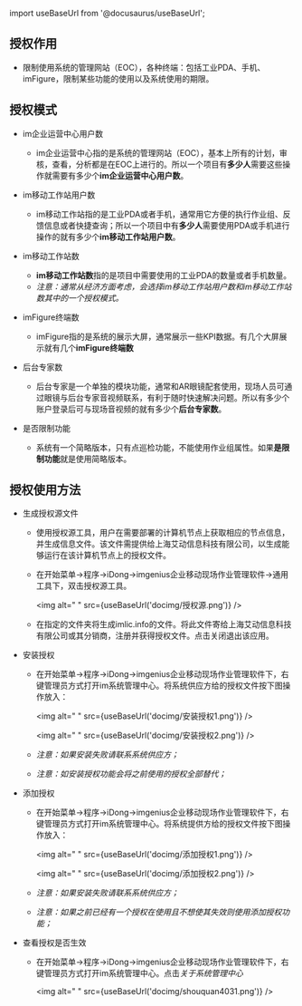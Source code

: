 
import useBaseUrl from '@docusaurus/useBaseUrl';

## 授权作用

* 限制使用系统的管理网站（EOC），各种终端：包括工业PDA、手机、imFigure，限制某些功能的使用以及系统使用的期限。

## 授权模式

* im企业运营中心用户数  
  * im企业运营中心指的是系统的管理网站（EOC），基本上所有的计划，审核，查看，分析都是在EOC上进行的。所以一个项目有**多少人**需要这些操作就需要有多少个**im企业运营中心用户数**。

* im移动工作站用户数  
  * im移动工作站指的是工业PDA或者手机，通常用它方便的执行作业组、反馈信息或者快捷查询；所以一个项目中有**多少人**需要使用PDA或手机进行操作的就有多少个**im移动工作站用户数**。

* im移动工作站数  
  * **im移动工作站数**指的是项目中需要使用的工业PDA的数量或者手机数量。  
  * *注意：通常从经济方面考虑，会选择im移动工作站用户数和im移动工作站数其中的一个授权模式。*
* imFigure终端数  
  * imFigure指的是系统的展示大屏，通常展示一些KPI数据。有几个大屏展示就有几个**imFigure终端数**

* 后台专家数  
  * 后台专家是一个单独的模块功能，通常和AR眼镜配套使用，现场人员可通过眼镜与后台专家音视频联系，有利于随时快速解决问题。所以有多少个账户登录后可与现场音视频的就有多少个**后台专家数**。

* 是否限制功能  
  * 系统有一个简略版本，只有点巡检功能，不能使用作业组属性。如果**是限制功能**就是使用简略版本。

## 授权使用方法

* 生成授权源文件  
  * 使用授权源工具，用户在需要部署的计算机节点上获取相应的节点信息，并生成信息文件。该文件需提供给上海艾动信息科技有限公司，以生成能够运行在该计算机节点上的授权文件。
  * 在开始菜单→程序→iDong→imgenius企业移动现场作业管理软件→通用工具下，双击授权源工具。

    <img alt=" " src={useBaseUrl('docimg/授权源.png')} />

  * 在指定的文件夹将生成imlic.info的文件。将此文件寄给上海艾动信息科技有限公司或其分销商，注册并获得授权文件。点击关闭退出该应用。

* 安装授权
  * 在开始菜单→程序→iDong→imgenius企业移动现场作业管理软件下，右键管理员方式打开im系统管理中心。将系统供应方给的授权文件按下图操作放入：

    <img alt=" " src={useBaseUrl('docimg/安装授权1.png')} />

    <img alt=" " src={useBaseUrl('docimg/安装授权2.png')} />

  * *注意：如果安装失败请联系系统供应方；*
  * *注意：如安装授权功能会将之前使用的授权全部替代；*

* 添加授权

  * 在开始菜单→程序→iDong→imgenius企业移动现场作业管理软件下，右键管理员方式打开im系统管理中心。将系统提供方给的授权文件按下图操作放入：

    <img alt=" " src={useBaseUrl('docimg/添加授权1.png')} />

    <img alt=" " src={useBaseUrl('docimg/添加授权2.png')} />  

  * *注意：如果安装失败请联系系统供应方；*  
  * *注意：如果之前已经有一个授权在使用且不想使其失效则使用添加授权功能；*

* 查看授权是否生效  
  * 在开始菜单→程序→iDong→imgenius企业移动现场作业管理软件下，右键管理员方式打开im系统管理中心。点击*关于系统管理中心*

    <img alt=" " src={useBaseUrl('docimg/shouquan4031.png')} />  
